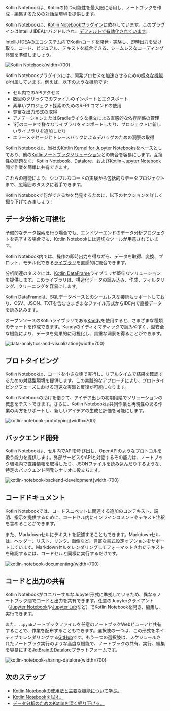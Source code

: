 [//]: # (title: Kotlin Notebook)

Kotlin Notebookは、Kotlinの持つ可能性を最大限に活用し、ノートブックを作成・編集するための対話型環境を提供します。

Kotlin Notebookは、[Kotlin Notebookプラグイン](https://plugins.jetbrains.com/plugin/16340-kotlin-notebook)に依存しています。このプラグインはIntelliJ IDEAにバンドルされ、[デフォルトで有効化されています](kotlin-notebook-set-up-env.md)。

IntelliJ IDEAのエコシステム内でKotlinコードを開発・実験し、即時出力を受け取り、コード、ビジュアル、テキストを統合できる、シームレスなコーディング体験を準備しましょう。

![Kotlin Notebook](data-analysis-notebook.gif){width=700}

Kotlin Notebookプラグインには、開発プロセスを加速させるための[様々な機能](https://www.jetbrains.com/help/idea/kotlin-notebook.html)が付属しています。例えば、以下のような機能です:

*   セル内でのAPIアクセス
*   数回のクリックでのファイルのインポートとエクスポート
*   素早いプロジェクト探索のためのREPLコマンドの使用
*   豊富な出力形式の取得
*   アノテーションまたはGradleライクな構文による直感的な依存関係の管理
*   1行のコードで様々なライブラリをインポートしたり、プロジェクトに新しいライブラリを追加したり
*   エラーメッセージとトレースバックによるデバッグのための洞察の取得

Kotlin Notebookは、当社の[Kotlin Kernel for Jupyter Notebooks](https://github.com/Kotlin/kotlin-jupyter?tab=readme-ov-file#kotlin-kernel-for-ipythonjupyter)をベースとしており、他の[Kotlinノートブックソリューション](data-analysis-overview.md#notebooks)との統合を容易にします。互換性の問題なく、Kotlin Notebook、[Datalore](https://datalore.jetbrains.com/)、および[Kotlin-Jupyter Notebook](https://github.com/Kotlin/kotlin-jupyter)間で作業を簡単に共有できます。

これらの機能により、シンプルなコードの実験から包括的なデータプロジェクトまで、広範囲のタスクに着手できます。

Kotlin Notebookで何ができるかを発見するために、以下のセクションを詳しく掘り下げてみましょう！

## データ分析と可視化

予備的なデータ探索を行う場合でも、エンドツーエンドのデータ分析プロジェクトを完了する場合でも、Kotlin Notebookには適切なツールが用意されています。

Kotlin Notebook内では、操作の即時出力を得ながら、データを取得、変換、プロット、モデル化できる[ライブラリ](data-analysis-libraries.md)を直感的に統合できます。

分析関連のタスクには、[Kotlin DataFrame](https://kotlin.github.io/dataframe/overview.html)ライブラリが堅牢なソリューションを提供します。このライブラリは、構造化データの読み込み、作成、フィルタリング、クリーニングを容易にします。

Kotlin DataFrameは、SQLデータベースとのシームレスな接続もサポートしており、CSV、JSON、TXTを含むさまざまなファイル形式からIDE内で直接データを読み込みます。

オープンソースのKotlinライブラリである[Kandy](https://kotlin.github.io/kandy/welcome.html)を使用すると、さまざまな種類のチャートを作成できます。Kandyのイディオマティックで読みやすく、型安全な機能により、データを効果的に可視化し、貴重な洞察を得ることができます。

![data-analytics-and-visualization](data-analysis-kandy-example.png){width=700}

## プロトタイピング

Kotlin Notebookは、コードを小さな塊で実行し、リアルタイムで結果を確認するための対話型環境を提供します。この実践的なアプローチにより、プロトタイピングフェーズにおける迅速な実験と反復が可能になります。

Kotlin Notebookの助けを借りて、アイデア出しの初期段階でソリューションの概念をテストできます。さらに、Kotlin Notebookは共同作業と再現性のある作業の両方をサポートし、新しいアイデアの生成と評価を可能にします。

![kotlin-notebook-prototyping](kotlin-notebook-prototyping.png){width=700}

## バックエンド開発

Kotlin Notebookは、セル内でAPIを呼び出し、OpenAPIのようなプロトコルを扱う能力を提供します。外部サービスやAPIと対話するその能力は、ノートブック環境内で直接情報を取得したり、JSONファイルを読み込んだりするような、特定のバックエンド開発シナリオに役立ちます。

![kotlin-notebook-backend-development](kotlin-notebook-backend-development.png){width=700}

## コードドキュメント

Kotlin Notebookでは、コードスニペットに関連する追加のコンテキスト、説明、指示を提供するために、コードセル内にインラインコメントやテキスト注釈を含めることができます。

また、Markdownセルにテキストを記述することもできます。Markdownセルは、ヘッダー、リスト、リンク、画像など、豊富な書式設定オプションをサポートしています。Markdownセルをレンダリングしてフォーマットされたテキストを確認するには、コードセルと同様に実行するだけです。

![kotlin-notebook-documenting](kotlin-notebook-documentation.png){width=700}

## コードと出力の共有

Kotlin NotebookがユニバーサルなJupyter形式に準拠しているため、異なるノートブック間でコードと出力を共有できます。任意のJupyterクライアント（[Jupyter Notebook](https://jupyter.org/)や[Jupyter Lab](https://jupyterlab.readthedocs.io/en/latest/)など）でKotlin Notebookを開き、編集し、実行できます。

また、`.ipynb`ノートブックファイルを任意のノートブックWebビューアと共有することで、作業を配布することもできます。選択肢の一つは、この形式をネイティブでレンダリングする[GitHub](https://github.com/)です。もう一つの選択肢は、スケジュールされたノートブック実行のような高度な機能で、ノートブックの共有、実行、編集を容易にする[JetBrainのDatalore](https://datalore.jetbrains.com/)プラットフォームです。

![kotlin-notebook-sharing-datalore](kotlin-notebook-sharing-datalore.png){width=700}

## 次のステップ

*   [Kotlin Notebookの使用法と主要な機能について学ぶ。](https://www.jetbrains.com/help/idea/kotlin-notebook.html)
*   [Kotlin Notebookを試す。](get-started-with-kotlin-notebooks.md)
*   [データ分析のためのKotlinを深く掘り下げる。](data-analysis-overview.md)
